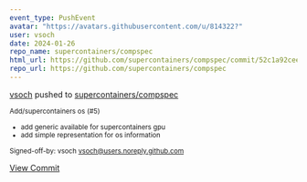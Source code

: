 ```yaml
---
event_type: PushEvent
avatar: "https://avatars.githubusercontent.com/u/814322?"
user: vsoch
date: 2024-01-26
repo_name: supercontainers/compspec
html_url: https://github.com/supercontainers/compspec/commit/52c1a92ceedc7877aab30db150f5a656ec4862f5
repo_url: https://github.com/supercontainers/compspec
---
```


<a href='https://github.com/vsoch' target='_blank'>vsoch</a> pushed to <a href='https://github.com/supercontainers/compspec' target='_blank'>supercontainers/compspec</a>

<small>Add/supercontainers os (#5)

* add generic available for supercontainers gpu
* add simple representation for os information

Signed-off-by: vsoch <vsoch@users.noreply.github.com></small>

<a href='https://github.com/supercontainers/compspec/commit/52c1a92ceedc7877aab30db150f5a656ec4862f5' target='_blank'>View Commit</a>